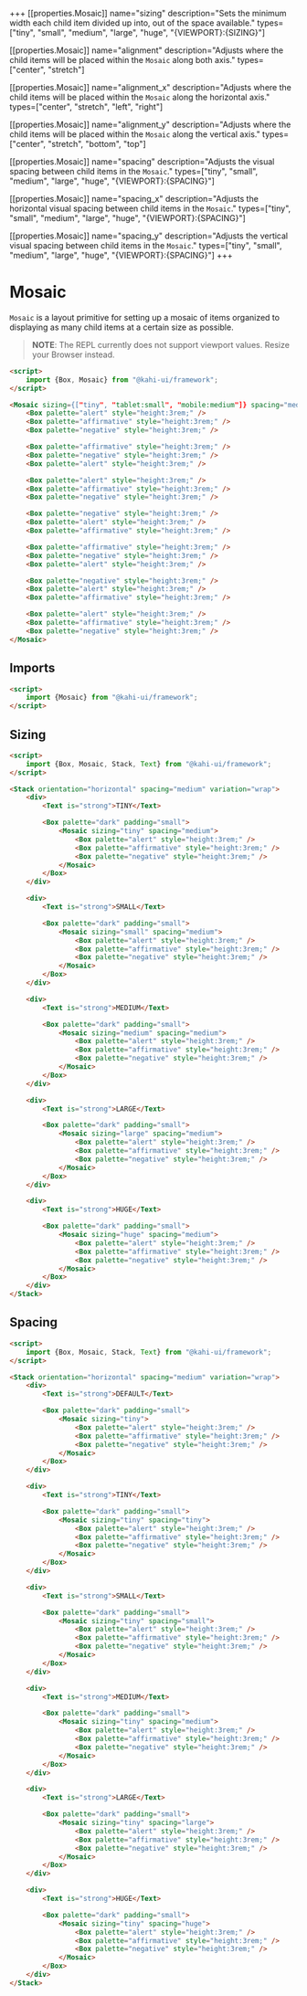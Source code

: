 +++
[[properties.Mosaic]]
name="sizing"
description="Sets the minimum width each child item divided up into, out of the space available."
types=["tiny", "small", "medium", "large", "huge", "{VIEWPORT}:{SIZING}"]

[[properties.Mosaic]]
name="alignment"
description="Adjusts where the child items will be placed within the <code>Mosaic</code> along both axis."
types=["center", "stretch"]

[[properties.Mosaic]]
name="alignment_x"
description="Adjusts where the child items will be placed within the <code>Mosaic</code> along the horizontal axis."
types=["center", "stretch", "left", "right"]

[[properties.Mosaic]]
name="alignment_y"
description="Adjusts where the child items will be placed within the <code>Mosaic</code> along the vertical axis."
types=["center", "stretch", "bottom", "top"]

[[properties.Mosaic]]
name="spacing"
description="Adjusts the visual spacing between child items in the <code>Mosaic</code>."
types=["tiny", "small", "medium", "large", "huge", "{VIEWPORT}:{SPACING}"]

[[properties.Mosaic]]
name="spacing_x"
description="Adjusts the horizontal visual spacing between child items in the <code>Mosaic</code>."
types=["tiny", "small", "medium", "large", "huge", "{VIEWPORT}:{SPACING}"]

[[properties.Mosaic]]
name="spacing_y"
description="Adjusts the vertical visual spacing between child items in the <code>Mosaic</code>."
types=["tiny", "small", "medium", "large", "huge", "{VIEWPORT}:{SPACING}"]
+++

# Mosaic

`Mosaic` is a layout primitive for setting up a mosaic of items organized to displaying as many child items at a certain size as possible.

> **NOTE**: The REPL currently does not support viewport values. Resize your Browser instead.

```html repl Mosaic Preview
<script>
    import {Box, Mosaic} from "@kahi-ui/framework";
</script>

<Mosaic sizing={["tiny", "tablet:small", "mobile:medium"]} spacing="medium">
    <Box palette="alert" style="height:3rem;" />
    <Box palette="affirmative" style="height:3rem;" />
    <Box palette="negative" style="height:3rem;" />

    <Box palette="affirmative" style="height:3rem;" />
    <Box palette="negative" style="height:3rem;" />
    <Box palette="alert" style="height:3rem;" />

    <Box palette="alert" style="height:3rem;" />
    <Box palette="affirmative" style="height:3rem;" />
    <Box palette="negative" style="height:3rem;" />

    <Box palette="negative" style="height:3rem;" />
    <Box palette="alert" style="height:3rem;" />
    <Box palette="affirmative" style="height:3rem;" />

    <Box palette="affirmative" style="height:3rem;" />
    <Box palette="negative" style="height:3rem;" />
    <Box palette="alert" style="height:3rem;" />

    <Box palette="negative" style="height:3rem;" />
    <Box palette="alert" style="height:3rem;" />
    <Box palette="affirmative" style="height:3rem;" />

    <Box palette="alert" style="height:3rem;" />
    <Box palette="affirmative" style="height:3rem;" />
    <Box palette="negative" style="height:3rem;" />
</Mosaic>
```

## Imports

```html default Mosaic Imports
<script>
    import {Mosaic} from "@kahi-ui/framework";
</script>
```

## Sizing

```html repl Mosaic Sizing
<script>
    import {Box, Mosaic, Stack, Text} from "@kahi-ui/framework";
</script>

<Stack orientation="horizontal" spacing="medium" variation="wrap">
    <div>
        <Text is="strong">TINY</Text>

        <Box palette="dark" padding="small">
            <Mosaic sizing="tiny" spacing="medium">
                <Box palette="alert" style="height:3rem;" />
                <Box palette="affirmative" style="height:3rem;" />
                <Box palette="negative" style="height:3rem;" />
            </Mosaic>
        </Box>
    </div>

    <div>
        <Text is="strong">SMALL</Text>

        <Box palette="dark" padding="small">
            <Mosaic sizing="small" spacing="medium">
                <Box palette="alert" style="height:3rem;" />
                <Box palette="affirmative" style="height:3rem;" />
                <Box palette="negative" style="height:3rem;" />
            </Mosaic>
        </Box>
    </div>

    <div>
        <Text is="strong">MEDIUM</Text>

        <Box palette="dark" padding="small">
            <Mosaic sizing="medium" spacing="medium">
                <Box palette="alert" style="height:3rem;" />
                <Box palette="affirmative" style="height:3rem;" />
                <Box palette="negative" style="height:3rem;" />
            </Mosaic>
        </Box>
    </div>

    <div>
        <Text is="strong">LARGE</Text>

        <Box palette="dark" padding="small">
            <Mosaic sizing="large" spacing="medium">
                <Box palette="alert" style="height:3rem;" />
                <Box palette="affirmative" style="height:3rem;" />
                <Box palette="negative" style="height:3rem;" />
            </Mosaic>
        </Box>
    </div>

    <div>
        <Text is="strong">HUGE</Text>

        <Box palette="dark" padding="small">
            <Mosaic sizing="huge" spacing="medium">
                <Box palette="alert" style="height:3rem;" />
                <Box palette="affirmative" style="height:3rem;" />
                <Box palette="negative" style="height:3rem;" />
            </Mosaic>
        </Box>
    </div>
</Stack>
```

## Spacing

```html repl Mosaic Spacing
<script>
    import {Box, Mosaic, Stack, Text} from "@kahi-ui/framework";
</script>

<Stack orientation="horizontal" spacing="medium" variation="wrap">
    <div>
        <Text is="strong">DEFAULT</Text>

        <Box palette="dark" padding="small">
            <Mosaic sizing="tiny">
                <Box palette="alert" style="height:3rem;" />
                <Box palette="affirmative" style="height:3rem;" />
                <Box palette="negative" style="height:3rem;" />
            </Mosaic>
        </Box>
    </div>

    <div>
        <Text is="strong">TINY</Text>

        <Box palette="dark" padding="small">
            <Mosaic sizing="tiny" spacing="tiny">
                <Box palette="alert" style="height:3rem;" />
                <Box palette="affirmative" style="height:3rem;" />
                <Box palette="negative" style="height:3rem;" />
            </Mosaic>
        </Box>
    </div>

    <div>
        <Text is="strong">SMALL</Text>

        <Box palette="dark" padding="small">
            <Mosaic sizing="tiny" spacing="small">
                <Box palette="alert" style="height:3rem;" />
                <Box palette="affirmative" style="height:3rem;" />
                <Box palette="negative" style="height:3rem;" />
            </Mosaic>
        </Box>
    </div>

    <div>
        <Text is="strong">MEDIUM</Text>

        <Box palette="dark" padding="small">
            <Mosaic sizing="tiny" spacing="medium">
                <Box palette="alert" style="height:3rem;" />
                <Box palette="affirmative" style="height:3rem;" />
                <Box palette="negative" style="height:3rem;" />
            </Mosaic>
        </Box>
    </div>

    <div>
        <Text is="strong">LARGE</Text>

        <Box palette="dark" padding="small">
            <Mosaic sizing="tiny" spacing="large">
                <Box palette="alert" style="height:3rem;" />
                <Box palette="affirmative" style="height:3rem;" />
                <Box palette="negative" style="height:3rem;" />
            </Mosaic>
        </Box>
    </div>

    <div>
        <Text is="strong">HUGE</Text>

        <Box palette="dark" padding="small">
            <Mosaic sizing="tiny" spacing="huge">
                <Box palette="alert" style="height:3rem;" />
                <Box palette="affirmative" style="height:3rem;" />
                <Box palette="negative" style="height:3rem;" />
            </Mosaic>
        </Box>
    </div>
</Stack>
```
